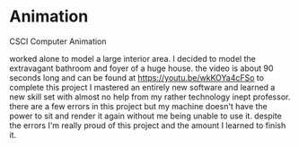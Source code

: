 # Animation


CSCI Computer Animation


worked alone to model a large interior area. I decided to model the extravagant bathroom and foyer of a huge house.
the video is about 90 seconds long and can be found at https://youtu.be/wkKOYa4cFSo
to complete this project I mastered an entirely new software and learned a new skill set with almost no help from my rather technology inept professor.
there are a few errors in this project but my machine doesn't have the power to sit and render it again without me being unable to use it.
despite the errors I'm really proud of this project and the amount I learned to finish it.
